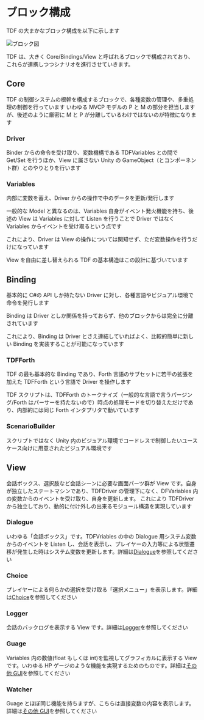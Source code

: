 # ブロック構成

TDF の大まかなブロック構成を以下に示します

![ブロック図](../images/blocks.png)

TDF は、大きく Core/Bindings/View と呼ばれるブロックで構成されており、これらが連携しつつシナリオを進行させていきます。

## Core

TDF の制御システムの根幹を構成するブロックで、各種変数の管理や、多重処理の制御を行っています
いわゆる MVCP モデルの P と M の部分を担当しますが、後述のように厳密に M と P が分離しているわけではないのが特徴になります

### Driver

Binder からの命令を受け取り、変数機構である TDFVariables との間で Get/Set を行うほか、View に属さない Unity の GameObject（とコンポーネント群）とのやりとりを行います

### Variables

内部に変数を蓄え、Driver からの操作で中のデータを更新/発行します

一般的な Model と異なるのは、Variables 自身がイベント発火機能を持ち、後述の View は Variables に対して Listen を行うことで Driver ではなく Variables からイベントを受け取るという点です

これにより、Driver は View の操作については関知せず、ただ変数操作を行うだけになっています

View を自由に差し替えられる TDF の基本構造はこの設計に基づいています

## Binding

基本的に C#の API しか持たない Driver に対し、各種言語やビジュアル環境で命令を発行します

Binding は Driver としか関係を持っておらず、他のブロックからは完全に分離されています

これにより、Binding は Driver とさえ連結していればよく、比較的簡単に新しい Binding を実装することが可能になっています

### TDFForth

TDF の最も基本的な Binding であり、Forth 言語のサブセットに若干の拡張を加えた TDFForth という言語で Driver を操作します

TDF スクリプトは、TDFForth のトークナイズ（一般的な言語で言うパージング/Forth はパーサーを持たないので）時点の処理モードを切り替えただけであり、内部的には同じ Forth インタプリタで動いています

### ScenarioBuilder

スクリプトではなく Unity 内のビジュアル環境でコードレスで制御したいユースケース向けに用意されたビジュアル環境です

## View

会話ボックス、選択肢など会話シーンに必要な画面パーツ群が View です。自身が独立したステートマシンであり、TDFDriver の管理下になく、DFVariables 内の変数からのイベントを受け取り、自身を更新します。
これにより TDFDriver から独立しており、動的に付け外しの出来るモジュール構造を実現しています

### Dialogue

いわゆる「会話ボックス」です。TDFVriables の中の Dialogue 用システム変数からのイベントを Listen し、会話を表示し、プレイヤーの入力等による状態遷移が発生した時はシステム変数を更新します。詳細は[Dialogue](Dialogue.md)を参照してください

### Choice

プレイヤーによる何らかの選択を受け取る「選択メニュー」を表示します。詳細は[Choice](Choice.md)を参照してください

### Logger

会話のバックログを表示する View です。詳細は[Logger]()を参照してください

### Guage

Variables 内の数値(float もしくは int)を監視してグラフィカルに表示する View です。いわゆる HP ゲージのような機能を実現するためのものです。詳細は[その他 GUI]()を参照してください

### Watcher

Guage とほぼ同じ機能を持ちますが、こちらは直接変数の内容を表示します。詳細は[その他 GUI]()を参照してください
